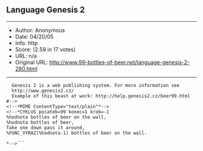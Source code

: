 
## Language Genesis 2 ##
---
- Author: Anonymous
- Date: 04/20/05
- Info: http
- Score:  (2.59 in 17 votes)
- URL: n/a
- Original URL: http://www.99-bottles-of-beer.net/language-genesis-2-280.html
---

```<!--# Genesis 2 template language.
  Genesis 2 is a web publishing system. For more information see
  http://www.genesis2.cz/
  Example of this beast at work: http://help.genesis2.cz/beer99.html
#-->
<!--*MIME ContentType="text/plain"*-->
<!--*CYKLUS pocatek=99 konec=1 krok=-1
%hodnota bottles of beer on the wall,
%hodnota bottles of beer,
Take one down pass it around,
%FUNC_VYRAZ(%hodnota-1) bottles of beer on the wall.

*-->```